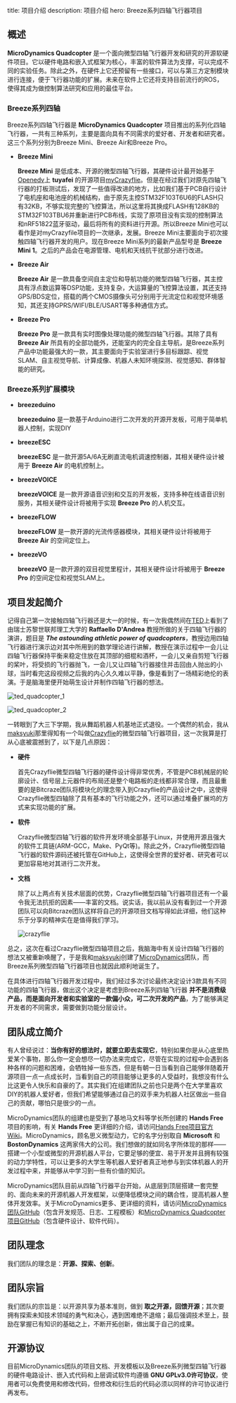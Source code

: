 title: 项目介绍
description: 项目介绍
hero: Breeze系列四轴飞行器项目

## 概述

**MicroDynamics Quadcopter** 是一个面向微型四轴飞行器开发和研究的开源软硬件项目。它以硬件电路和嵌入式框架为核心，丰富的软件算法为支撑，可以完成不同的实验任务。除此之外，在硬件上它还预留有一些接口，可以与第三方定制模块进行连接，便于飞行器功能的扩展。未来在软件上它还将支持目前流行的ROS，使得其成为做控制算法研究和应用的最佳平台。

### Breeze系列四轴

Breeze系列四轴飞行器是 **MicroDynamics Quadcopter** 项目推出的系列化四轴飞行器，一共有三种系列，主要是面向具有不同需求的爱好者、开发者和研究者。这三个系列分别为Breeze Mini、Breeze Air和Breeze Pro。

* **Breeze Mini**

    **Breeze Mini** 是低成本、开源的微型四轴飞行器，其硬件设计最开始基于[Openedv](http://www.openedv.com/)上 **tuyafei** 的开源项目[myCrazyflie](http://www.openedv.com/posts/list/40686.htm)。但是在经过我们对原先四轴飞行器的打板测试后，发现了一些值得改进的地方，比如我们基于PCB自行设计了电机座和电池座的机械结构，由于原先主控STM32F103T6U6的FLASH只有32KB，不够实现完整的飞控算法，所以这里将其换成FLASH有128KB的STM32F103TBU6并重新进行PCB布线，实现了原项目没有实现的控制算法和nRF51822蓝牙驱动，最后将所有的资料进行开源。所以Breeze Mini也可以看作是对myCrazyfile项目的一次继承，发展。Breeze Mini主要面向于初次接触四轴飞行器开发的用户。现在Breeze Mini系列的最新产品型号是 **Breeze Mini 1**。之后的产品会在电源管理、电机和天线抗干扰部分进行改进。

* **Breeze Air**
    
    **Breeze Air** 是一款具备空间自主定位和导航功能的微型四轴飞行器，其主控具有浮点数运算等DSP功能，支持复杂，大运算量的飞控算法设置，其还支持GPS/BDS定位，搭载的两个CMOS摄像头可分别用于光流定位和视觉环境感知，其还支持GPRS/WIFI/BLE/USART等多种通信方式。

* **Breeze Pro**

    **Breeze Pro** 是一款具有实时图像处理功能的微型四轴飞行器。其除了具有 **Breeze Air** 所具有的全部功能外，还能室内的完全自主导航，是Breeze系列产品中功能最强大的一款，其主要面向于实验室进行多目标跟踪、视觉SLAM、自主视觉导航、计算成像、机器人未知环境探测、视觉感知、群体智能的研究。

### Breeze系列扩展模块


* **breezeduino**

    **breezeduino** 是一款基于Arduino进行二次开发的开源开发板，可用于简单机器人控制，实现DIY

* **breezeESC**

    **breezeESC** 是一款开源5A/6A无刷直流电机调速控制器，其相关硬件设计被用于 **Breeze Air** 的电机控制上。

* **breezeVOICE**
  
    **breezeVOICE** 是一款开源语音识别和交互的开发板，支持多种在线语音识别服务，其相关硬件设计将被用于实现 **Breeze Pro** 的人机交互。

* **breezeFLOW**

    **breezeFLOW** 是一款开源的光流传感器模块，其相关硬件设计将被用于 **Breeze Air** 的空间定位上。

* **breezeVO**

    **breezeVO** 是一款开源的双目视觉里程计，其相关硬件设计将被用于 **Breeze Pro** 的空间定位和视觉SLAM上。

## 项目发起简介

记得自己第一次接触四轴飞行器还是大一的时候，有一次我偶然间在[TED](https://www.ted.com)上看到了由瑞士苏黎世联邦理工大学的 **Raffaello D'Andrea** 教授所做的关于四轴飞行器的演讲，题目是 ***The astounding athletic power of quadcopters***，教授边用四轴飞行器进行演示边对其中所用到的数学理论进行讲解，教授在演示过程中一会儿让四轴飞行器保持平衡来稳定住放在其顶部的细棍和酒杯，一会儿又亲自剪短飞行器的桨叶，将受损的飞行器抛飞，一会儿又让四轴飞行器接住并击回由人抛出的小球，当时看完这段视频之后我的内心久久难以平静，像是看到了一场精彩绝伦的表演。于是脑海里便开始萌生设计并制作四轴飞行器的想法。

![ted_quadcopter_1](https://microdynamics-1256406063.cos.ap-shanghai.myqcloud.com/ted/ted_quadcopter_1.jpg)

![ted_quadcopter_2](https://microdynamics-1256406063.cos.ap-shanghai.myqcloud.com/ted/ted_quadcopter_2.jpg)

一转眼到了大三下学期，我从舞蹈机器人机基地正式退役。一个偶然的机会，我从[maksyuki](https://github.com/maksyuki)那里得知有一个叫做[Crazyflie](https://www.bitcraze.io)的微型四轴飞行器项目，这一次我算是打从心底被震撼到了，以下是几点原因：

* **硬件**

    首先Crazyflie微型四轴飞行器的硬件设计得非常优秀，不管是PCB机械层的轮廓设计、信号层上元器件的布局还是整个电路板的走线都非常合理，而且最重要的是Bitcraze团队将模块化的理念带入到Crazyflie的产品设计之中，这使得Crazyflie微型四轴除了具有基本的飞行功能之外，还可以通过堆叠扩展坞的方式来实现功能的扩展。

* **软件**

    Crazyflie微型四轴飞行器的软件开发环境全部基于Linux，并使用开源且强大的软件工具链(ARM-GCC，Make、PyQt等)。除此之外，Crazyflie微型四轴飞行器的软件源码还被托管在GitHub上，这使得全世界的爱好者、研究者可以更加容易地对其进行二次开发。

* **文档**

    除了以上两点有关技术层面的优势，Crazyflie微型四轴飞行器项目还有一个最令我无法抗拒的因素——丰富的文档。说实话，我以前从没有看到过一个开源团队可以向Bitcraze团队这样将自己的开源项目文档写得如此详细，他们这种乐于分享的精神实在是值得我们学习。

    ![crazyflie](https://microdynamics-1256406063.cos.ap-shanghai.myqcloud.com/crazyflie/crazyflie.jpg)

总之，这次在看过Crazyflie微型四轴项目之后，我脑海中有关设计四轴飞行器的想法又被重新唤醒了，于是我和[maksyuki](https://github.com/maksyuki)创建了[MicroDynamics](https://github.com/microdynamics)团队，而Breeze系列微型四轴飞行器项目也就因此顺利地诞生了。

在具体进行四轴飞行器开发过程中，我们经过多次讨论最终决定设计3款具有不同功能的四轴飞行器，做出这个决定是考虑到Breeze系列四轴飞行器 **并不是消费级产品，而是面向开发者和实验室的一款偏小众，可二次开发的产品**，为了能够满足开发者的不同需求，需要做到功能分层设计。

## 团队成立简介

有人曾经说过：**当你有好的想法时，就要立即去实现它**，特别如果你是从心底里热爱某个事物，那么你一定会想尽一切办法来完成它，尽管在实现的过程中会遇到各种各样的问题和困难，会牺牲掉一些东西，但是有朝一日当看到自己能够伴随着开源项目一点一点成长时，当看到自己的项目能够让更多的人受益时，我想没有什么比这更令人快乐和自豪的了。其实我们在组建团队之前也只是两个在大学里喜欢DIY的机器人爱好者，但我们希望能够通过自己的双手来为机器人社区做出一些自己的贡献，哪怕只是很少的一点。

MicroDynamics团队的组建也是受到了基地马文科等学长所创建的 **Hands Free** 项目的影响，有关 **Hands Free** 更详细的介绍，请访问[Hands Free项目官方Wiki](https://github.com/HANDS-FREE/HANDS-FREE.github.io/wiki)。MicroDynamics，顾名思义微型动力，它的名字分别取自 **Microsoft** 和 **BostonDynamics** 这两家伟大的公司。我们想做的就如同名字所体现的那样——搭建一个小型或微型的开源机器人平台，它要足够的便宜、易于开发并且拥有较强的动力学特性，可以让更多的大学生等机器人爱好者真正地参与到实体机器人的开发过程中来，并能够从中学习到一些有价值的知识。

MicroDynamics团队目前从四轴飞行器平台开始，从底层到顶层搭建一套完整的、面向未来的开源机器人开发框架，以便降低模块之间的耦合性，提高机器人整体开发效率。关于MicroDynamics更多、更详细的资料，请访问[MicroDynamics团队GitHub](https://github.com/microdynamics)（包含开发规范、日志、工程模板）和[MicroDynamics Quadcopter项目GitHub](https://github.com/microdynamics-quadcopter)（包含硬件设计、软件代码）。

## 团队理念

我们团队的理念是：**开源、探索、创新**。

## 团队宗旨

我们团队的宗旨是：以开源共享为基本准则，做到 **取之开源，回馈开源**；其次要拥有探索未知技术领域的勇气和决心，遇到困难绝不退缩；最后强调技术至上，鼓励在掌握已有知识的基础之上，不断开拓创新，做出属于自己的成果。

## 开源协议

目前MicroDynamics团队的项目文档、开发模板以及Breeze系列微型四轴飞行器的硬件电路设计、嵌入式代码和上层调试软件均遵循 **GNU GPLv3.0许可协议**，使用者可以免费使用和修改代码，但修改和衍生后的代码必须以同样的许可协议进行再发布。
